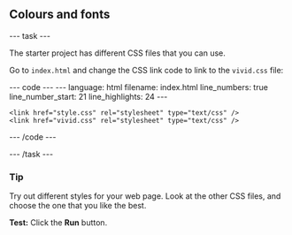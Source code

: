 <h2 class="c-project-heading--task">Colours and fonts</h2>

--- task ---

The starter project has different CSS files that you can use.

Go to `index.html` and change the CSS link code to link to the `vivid.css` file: 

<div class="c-project-code">
--- code ---
---
language: html
filename: index.html
line_numbers: true
line_number_start: 21
line_highlights: 24
---   
    <!-- Include CSS style file -->

    <link href="style.css" rel="stylesheet" type="text/css" />
    <link href="vivid.css" rel="stylesheet" type="text/css" />

--- /code ---
</div>

--- /task ---

<div class="c-project-callout c-project-callout--tip">

### Tip

Try out different styles for your web page. Look at the other CSS files, and choose the one that you like the best.

</div>

**Test:** Click the **Run** button. 
